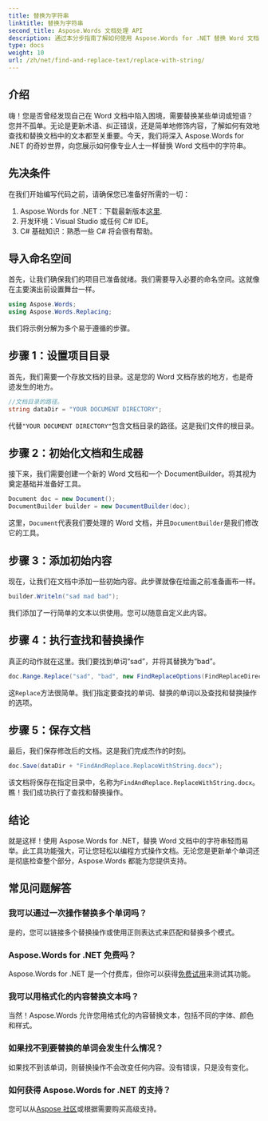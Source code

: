 ```yaml
---
title: 替换为字符串
linktitle: 替换为字符串
second_title: Aspose.Words 文档处理 API
description: 通过本分步指南了解如何使用 Aspose.Words for .NET 替换 Word 文档中的字符串。非常适合希望实现文档编辑自动化的开发人员。
type: docs
weight: 10
url: /zh/net/find-and-replace-text/replace-with-string/
---
```


## 介绍

嗨！您是否曾经发现自己在 Word 文档中陷入困境，需要替换某些单词或短语？您并不孤单。无论是更新术语、纠正错误，还是简单地修饰内容，了解如何有效地查找和替换文档中的文本都至关重要。今天，我们将深入 Aspose.Words for .NET 的奇妙世界，向您展示如何像专业人士一样替换 Word 文档中的字符串。

## 先决条件

在我们开始编写代码之前，请确保您已准备好所需的一切：

1.  Aspose.Words for .NET：下载最新版本[这里](https://releases.aspose.com/words/net/).
2. 开发环境：Visual Studio 或任何 C# IDE。
3. C# 基础知识：熟悉一些 C# 将会很有帮助。

## 导入命名空间

首先，让我们确保我们的项目已准备就绪。我们需要导入必要的命名空间。这就像在主要演出前设置舞台一样。

```csharp
using Aspose.Words;
using Aspose.Words.Replacing;
```

我们将示例分解为多个易于遵循的步骤。

## 步骤 1：设置项目目录

首先，我们需要一个存放文档的目录。这是您的 Word 文档存放的地方，也是奇迹发生的地方。

```csharp
//文档目录的路径。
string dataDir = "YOUR DOCUMENT DIRECTORY";
```

代替`"YOUR DOCUMENT DIRECTORY"`包含文档目录的路径。这是我们文件的根目录。

## 步骤 2：初始化文档和生成器

接下来，我们需要创建一个新的 Word 文档和一个 DocumentBuilder。将其视为奠定基础并准备好工具。

```csharp
Document doc = new Document();
DocumentBuilder builder = new DocumentBuilder(doc);
```

这里，`Document`代表我们要处理的 Word 文档，并且`DocumentBuilder`是我们修改它的工具。

## 步骤 3：添加初始内容

现在，让我们在文档中添加一些初始内容。此步骤就像在绘画之前准备画布一样。

```csharp
builder.Writeln("sad mad bad");
```

我们添加了一行简单的文本以供使用。您可以随意自定义此内容。

## 步骤 4：执行查找和替换操作

真正的动作就在这里。我们要找到单词“sad”，并将其替换为“bad”。

```csharp
doc.Range.Replace("sad", "bad", new FindReplaceOptions(FindReplaceDirection.Forward));
```

这`Replace`方法很简单。我们指定要查找的单词、替换的单词以及查找和替换操作的选项。

## 步骤 5：保存文档

最后，我们保存修改后的文档。这是我们完成杰作的时刻。

```csharp
doc.Save(dataDir + "FindAndReplace.ReplaceWithString.docx");
```

该文档将保存在指定目录中，名称为`FindAndReplace.ReplaceWithString.docx`。瞧！我们成功执行了查找和替换操作。

## 结论

就是这样！使用 Aspose.Words for .NET，替换 Word 文档中的字符串轻而易举。此工具功能强大，可让您轻松以编程方式操作文档。无论您是更新单个单词还是彻底检查整个部分，Aspose.Words 都能为您提供支持。

## 常见问题解答

### 我可以通过一次操作替换多个单词吗？
是的，您可以链接多个替换操作或使用正则表达式来匹配和替换多个模式。

### Aspose.Words for .NET 免费吗？
 Aspose.Words for .NET 是一个付费库，但你可以获得[免费试用](https://releases.aspose.com/)来测试其功能。

### 我可以用格式化的内容替换文本吗？
当然！Aspose.Words 允许您用格式化的内容替换文本，包括不同的字体、颜色和样式。

### 如果找不到要替换的单词会发生什么情况？
如果找不到该单词，则替换操作不会改变任何内容。没有错误，只是没有变化。

### 如何获得 Aspose.Words for .NET 的支持？
您可以从[Aspose 社区](https://forum.aspose.com/c/words/8)或根据需要购买高级支持。